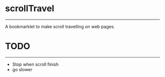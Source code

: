 # scrollTravel
--------------
A bookmarklet to make scroll travelling on web pages.

# TODO
------

- Stop when scroll finish
- go slower

